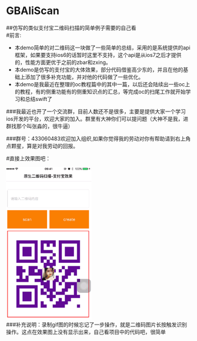 # GBAliScan
##仿写的类似支付宝二维码扫描的简单例子需要的自己看<br>
#前言:<br>
* 本demo简单的对二维码这一块做了一些简单的总结，采用的是系统提供的api框架，如果要支持ios6的话暂时这里不支持，这个api是从ios7之后才提供的，性能方面更优于之前的zbar和zxing。<br>
* 本demo是仿写的支付宝的大体效果，部分代码借鉴高少东的，并且在他的基础上添加了很多补充功能，并对他的代码做了一些优化。<br>
* 本demo是我最近在整理的oc教程篇中的其中一篇，以后还会陆续出一些oc上的教程，有的侧重功能有的侧重知识点的汇总，等完成oc的扫尾工作就开始学习和总结swift了<br>

###我最近也开了一个交流群，目前人数还不是很多，主要是提供大家一个学习ios开发的平台，欢迎大家的加入。群里有大神你们可以提问题（大神不是我，进群找那个叫张淼的，很牛逼）<br>

###群号：433060483欢迎加入组织,如果你觉得我的劳动对你有帮助请到右上角点颗星，算是对我劳动的回报。<br>


#直接上效果图吧：<br>

![](https://github.com/mokey1422/gifResourceOther/blob/master/GBAliScan.gif)<br>
###补充说明：录制gif图的时候忘记了一步操作，就是二维码图片长按触发识别操作。这点在效果图上没有显示出来，自己看项目中的代码吧，很简单<br>
